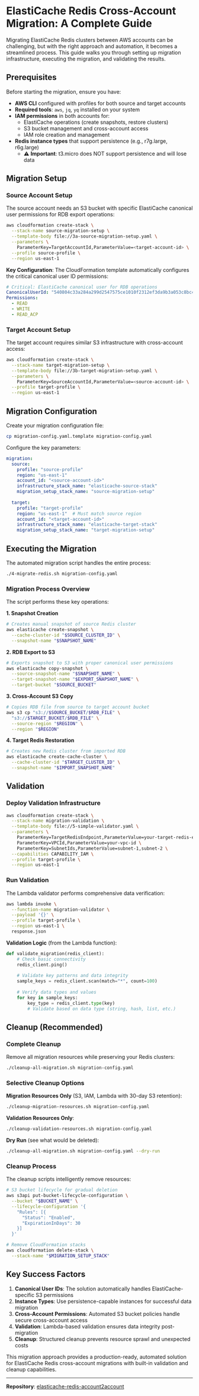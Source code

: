 # ElastiCache Redis Cross-Account Migration: A Complete Guide

Migrating ElastiCache Redis clusters between AWS accounts can be challenging, but with the right approach and automation, it becomes a streamlined process. This guide walks you through setting up migration infrastructure, executing the migration, and validating the results.

## Prerequisites

Before starting the migration, ensure you have:

- **AWS CLI** configured with profiles for both source and target accounts
- **Required tools**: `aws`, `jq`, `yq` installed on your system
- **IAM permissions** in both accounts for:
  - ElastiCache operations (create snapshots, restore clusters)
  - S3 bucket management and cross-account access
  - IAM role creation and management
- **Redis instance types** that support persistence (e.g., r7g.large, r6g.large)
  - ⚠️ **Important**: t3.micro does NOT support persistence and will lose data

## Migration Setup

### Source Account Setup

The source account needs an S3 bucket with specific ElastiCache canonical user permissions for RDB export operations:

```bash
aws cloudformation create-stack \
  --stack-name source-migration-setup \
  --template-body file://3a-source-migration-setup.yaml \
  --parameters \
    ParameterKey=TargetAccountId,ParameterValue=<target-account-id> \
  --profile source-profile \
  --region us-east-1
```

**Key Configuration**: The CloudFormation template automatically configures the critical canonical user ID permissions:

```yaml
# Critical: ElastiCache canonical user for RDB operations
CanonicalUserId: "540804c33a284a299d2547575ce1010f2312ef3da9b3a053c8bc45bf233e4353"
Permissions:
  - READ
  - WRITE  
  - READ_ACP
```

### Target Account Setup

The target account requires similar S3 infrastructure with cross-account access:

```bash
aws cloudformation create-stack \
  --stack-name target-migration-setup \
  --template-body file://3b-target-migration-setup.yaml \
  --parameters \
    ParameterKey=SourceAccountId,ParameterValue=<source-account-id> \
  --profile target-profile \
  --region us-east-1
```

## Migration Configuration

Create your migration configuration file:

```bash
cp migration-config.yaml.template migration-config.yaml
```

Configure the key parameters:

```yaml
migration:
  source:
    profile: "source-profile"
    region: "us-east-1"
    account_id: "<source-account-id>"
    infrastructure_stack_name: "elasticache-source-stack"
    migration_setup_stack_name: "source-migration-setup"
    
  target:
    profile: "target-profile"
    region: "us-east-1"  # Must match source region
    account_id: "<target-account-id>"
    infrastructure_stack_name: "elasticache-target-stack"
    migration_setup_stack_name: "target-migration-setup"
```

## Executing the Migration

The automated migration script handles the entire process:

```bash
./4-migrate-redis.sh migration-config.yaml
```

### Migration Process Overview

The script performs these key operations:

**1. Snapshot Creation**
```bash
# Creates manual snapshot of source Redis cluster
aws elasticache create-snapshot \
  --cache-cluster-id "$SOURCE_CLUSTER_ID" \
  --snapshot-name "$SNAPSHOT_NAME"
```

**2. RDB Export to S3**
```bash
# Exports snapshot to S3 with proper canonical user permissions
aws elasticache copy-snapshot \
  --source-snapshot-name "$SNAPSHOT_NAME" \
  --target-snapshot-name "$EXPORT_SNAPSHOT_NAME" \
  --target-bucket "$SOURCE_BUCKET"
```

**3. Cross-Account S3 Copy**
```bash
# Copies RDB file from source to target account bucket
aws s3 cp "s3://$SOURCE_BUCKET/$RDB_FILE" \
  "s3://$TARGET_BUCKET/$RDB_FILE" \
  --source-region "$REGION" \
  --region "$REGION"
```

**4. Target Redis Restoration**
```bash
# Creates new Redis cluster from imported RDB
aws elasticache create-cache-cluster \
  --cache-cluster-id "$TARGET_CLUSTER_ID" \
  --snapshot-name "$IMPORT_SNAPSHOT_NAME"
```

## Validation

### Deploy Validation Infrastructure

```bash
aws cloudformation create-stack \
  --stack-name migration-validation \
  --template-body file://5-simple-validator.yaml \
  --parameters \
    ParameterKey=TargetRedisEndpoint,ParameterValue=your-target-redis-endpoint \
    ParameterKey=VPCId,ParameterValue=your-vpc-id \
    ParameterKey=SubnetIds,ParameterValue=subnet-1,subnet-2 \
  --capabilities CAPABILITY_IAM \
  --profile target-profile \
  --region us-east-1
```

### Run Validation

The Lambda validator performs comprehensive data verification:

```bash
aws lambda invoke \
  --function-name migration-validator \
  --payload '{}' \
  --profile target-profile \
  --region us-east-1 \
  response.json
```

**Validation Logic** (from the Lambda function):
```python
def validate_migration(redis_client):
    # Check basic connectivity
    redis_client.ping()
    
    # Validate key patterns and data integrity
    sample_keys = redis_client.scan(match="*", count=100)
    
    # Verify data types and values
    for key in sample_keys:
        key_type = redis_client.type(key)
        # Validate based on data type (string, hash, list, etc.)
```

## Cleanup (Recommended)

### Complete Cleanup
Remove all migration resources while preserving your Redis clusters:

```bash
./cleanup-all-migration.sh migration-config.yaml
```

### Selective Cleanup Options

**Migration Resources Only** (S3, IAM, Lambda with 30-day S3 retention):
```bash
./cleanup-migration-resources.sh migration-config.yaml
```

**Validation Resources Only**:
```bash
./cleanup-validation-resources.sh migration-config.yaml
```

**Dry Run** (see what would be deleted):
```bash
./cleanup-all-migration.sh migration-config.yaml --dry-run
```

### Cleanup Process

The cleanup scripts intelligently remove resources:

```bash
# S3 bucket lifecycle for gradual deletion
aws s3api put-bucket-lifecycle-configuration \
  --bucket "$BUCKET_NAME" \
  --lifecycle-configuration '{
    "Rules": [{
      "Status": "Enabled",
      "ExpirationInDays": 30
    }]
  }'

# Remove CloudFormation stacks
aws cloudformation delete-stack \
  --stack-name "$MIGRATION_SETUP_STACK"
```

## Key Success Factors

1. **Canonical User IDs**: The solution automatically handles ElastiCache-specific S3 permissions
2. **Instance Types**: Use persistence-capable instances for successful data migration
3. **Cross-Account Permissions**: Automated S3 bucket policies handle secure cross-account access
4. **Validation**: Lambda-based validation ensures data integrity post-migration
5. **Cleanup**: Structured cleanup prevents resource sprawl and unexpected costs

This migration approach provides a production-ready, automated solution for ElastiCache Redis cross-account migrations with built-in validation and cleanup capabilities.

---

**Repository**: [elasticache-redis-account2account](https://github.com/gopinaath/elasticache-redis-account2account)
